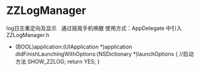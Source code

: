 # ZZLogManager
log日志重定向及显示   通过摇晃手机唤醒
使用方式：AppDelegate 中引入ZZLogManager.h
- (BOOL)application:(UIApplication *)application didFinishLaunchingWithOptions:(NSDictionary *)launchOptions {
    //启动方法
    SHOW_ZZLOG;
    return YES;
}
